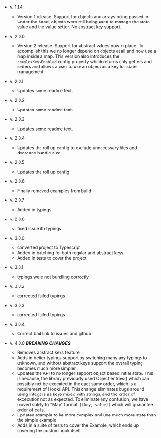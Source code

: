 - v. 1.1.4

  - Version 1 release. Support for objects and arrays being passed in. Under the hood, objects were still being used to manage the state value and the value setter. No abstract key support.

- v. 2.0.0

  - Version 2 release. Support for abstract values now in place. To accomplish this we no longer depend on objects at all and now use a map inside a map. This version also introduces the `complexKeysEnabled` config property which returns only getters and setters and allows a user to use an object as a key for state management

- v. 2.0.1

  - Updates some readme text.

- v. 2.0.2

  - Updates some readme text.

- v. 2.0.3

  - Updates some readme text.

- v. 2.0.4

  - Updates the roll up config to exclude unnecessary files and decrease bundle size

- v. 2.0.5

  - Updates the roll up config

- v. 2.0.6

  - Finally removed examples from build

- v. 2.0.7

  - Added in typings

- v. 2.0.8

  - fixed issue ith typings

- v. 3.0.0

  - converted project to Typescript
  - Added in batching for both regular and abstract keys
  - Added in tests to cover the project

- v. 3.0.1

  - typings were not bundling correctly

- v. 3.0.2

  - corrected failed typings

- v. 3.0.3

  - corrected failed typings

- v. 3.0.4

  - Correct bad link to issues and github

- v. 4.0.0 **_BREAKING CHANGES_**
  - Removes abstract keys feature
  - Adds in better typings support by switching many any typings to unknown, and without abstract keys support the overall typing becomes much more simpler
  - Updates the API to no longer support object based initial state. This is because, the library previously used Object.entries() which can possibly not be executed in the eact same order, which is a requirement of Hooks API. This change eliminates bugs around using integers as keys mixed with strings, and the order of excecution not as expected. To eliminate any confusion, we have moved solely to "Map" format, `[[key, value]]` which will guarantee order of calls.
  - Updates example to be more complex and use much more state than the simple example
  - Adds in a suite of tests to cover the Example, which ends up covering the custom hook itself
